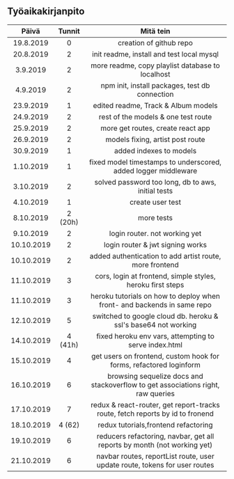 ## Työaikakirjanpito

|   Päivä    | Tunnit  |                                    Mitä tein                                     |
| :--------: | :-----: | :------------------------------------------------------------------------------: |
| 19.8.2019  |    0    |                             creation of github repo                              |
| 20.8.2019  |    2    |                    init readme, install and test local mysql                     |
|  3.9.2019  |    2    |                 more readme, copy playlist database to localhost                 |
|  4.9.2019  |    2    |                  npm init, install packages, test db connection                  |
| 23.9.2019  |    1    |                       edited readme, Track & Album models                        |
| 24.9.2019  |    2    |                       rest of the models & one test route                        |
| 25.9.2019  |    2    |                        more get routes, create react app                         |
| 26.9.2019  |    2    |                         models fixing, artist post route                         |
| 30.9.2019  |    1    |                             added indexes to models                              |
| 1.10.2019  |    1    |          fixed model timestamps to underscored, added logger middleware          |
| 3.10.2019  |    2    |                solved password too long, db to aws, initial tests                |
| 4.10.2019  |    1    |                                 create user test                                 |
| 8.10.2019  | 2 (20h) |                                    more tests                                    |
| 9.10.2019  |    2    |                          login router. not working yet                           |
| 10.10.2019 |    2    |                         login router & jwt signing works                         |
| 10.10.2019 |    2    |             added authentication to add artist route, more frontend              |
| 11.10.2019 |    3    |            cors, login at frontend, simple styles, heroku first steps            |
| 11.10.2019 |    3    |     heroku tutorials on how to deploy when front- and backends in same repo      |
| 12.10.2019 |    5    |          switched to google cloud db. heroku & ssl's base64 not working          |
| 14.10.2019 | 4 (41h) |              fixed heroku env vars, attempting to serve index.html               |
| 15.10.2019 |    4    |        get users on frontend, custom hook for forms, refactored loginform        |
| 16.10.2019 |    6    | browsing sequelize docs and stackoverflow to get associations right, raw queries |
| 17.10.2019 |    7    |  redux & react-router, get report-tracks route, fetch reports by id to fronend   |
| 18.10.2019 | 4 (62)  |                       redux tutorials,frontend refactoring                       |
| 19.10.2019 |    6    |     reducers refactoring, navbar, get all reports by month (not working yet)     |
| 21.10.2019 |    6    |    navbar routes, reportList route, user update route, tokens for user routes    |
